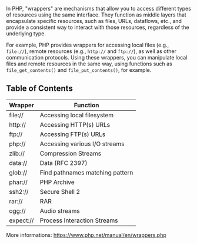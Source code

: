 In PHP, "wrappers" are mechanisms that allow you to access different types of resources using the same interface. They function as middle layers that encapsulate specific resources, such as files, URLs, dataflows, etc., and provide a consistent way to interact with those resources, regardless of the underlying type.

For example, PHP provides wrappers for accessing local files (e.g., `file://`), remote resources (e.g., `http://` and `ftp://`), as well as other communication protocols. Using these wrappers, you can manipulate local files and remote resources in the same way, using functions such as `file_get_contents()` and `file_put_contents()`, for example.

## Table of Contents

| Wrapper   | Function                        |
| --------- | ------------------------------- |
| file://   | Accessing local filesystem      |
| http://   | Accessing HTTP(s) URLs          |
| ftp://    | Accessing FTP(s) URLs           |
| php://    | Accessing various I/O streams   |
| zlib://   | Compression Streams             |
| data://   | Data (RFC 2397)                 |
| glob://   | Find pathnames matching pattern |
| phar://   | PHP Archive                     |
| ssh2://   | Secure Shell 2                  |
| rar://    | RAR                             |
| ogg://    | Audio streams                   |
| expect:// | Process Interaction Streams     |

More informations: https://www.php.net/manual/en/wrappers.php